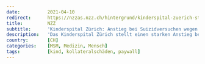 ```yaml
---
date:          2021-04-10
redirect:      https://nzzas.nzz.ch/hintergrund/kinderspital-zuerich-stellt-anstieg-bei-suizidversuchen-fest-ld.1611236
title:         NZZ
subtitle:      'Kinderspital Zürich: Anstieg bei Suizidversuchen wegen Pandemie'
description:   'Das Kinderspital Zürich stellt einen starken Anstieg bei Essstörungen und Suizidversuchen fest. «Wir laufen am Limit», sagt Chefpsychologe Markus Landolt im Interview.'
country:       [CH]
categories:    [MSM, Medizin, Mensch]
tags:          [kind, kollateralschäden, paywall]
---
```

